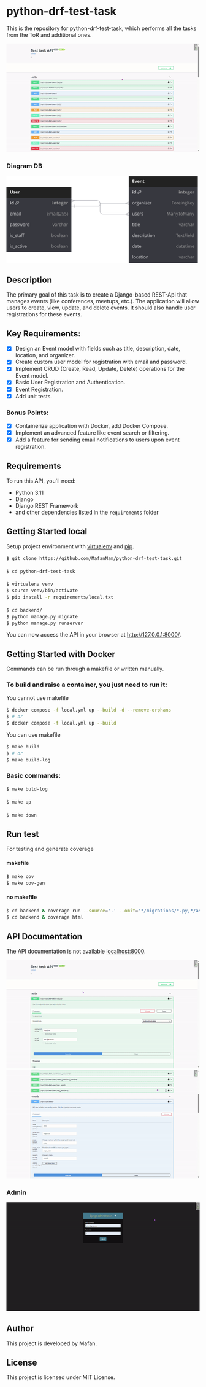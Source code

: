 # python-drf-test-task

This is the repository for python-drf-test-task, which performs all the tasks from the ToR and additional ones.

![title](https://raw.githubusercontent.com/MafanNam/python-drf-test-task/dev-0.0.1/screanshots/1.gif)

### Diagram DB

![Diagram](https://raw.githubusercontent.com/MafanNam/python-drf-test-task/dev-0.0.1/screanshots/diagramDB.svg)

## Description

The primary goal of this task is to create a Django-based REST-Api that manages
events (like conferences, meetups, etc.). The application will allow users to create,
view, update, and delete events. It should also handle user registrations for these
events.

## Key Requirements:

- [x] Design an Event model with fields such as title, description, date, location,
  and organizer.
- [x] Create custom user model for registration with email and
  password.
- [x] Implement CRUD (Create, Read, Update, Delete) operations for the Event
  model.
- [x] Basic User Registration and Authentication.
- [x] Event Registration.
- [x] Add unit tests.

### Bonus Points:

- [x] Containerize application with Docker, add Docker Compose.
- [x] Implement an advanced feature like event search or filtering.
- [x] Add a feature for sending email notifications to users upon event registration.

## Requirements

To run this API, you'll need:

- Python 3.11
- Django
- Django REST Framework
- and other dependencies listed in the `requirements` folder

## Getting Started local

Setup project environment with [virtualenv](https://virtualenv.pypa.io) and [pip](https://pip.pypa.io).

```bash
$ git clone https://github.com/MafanNam/python-drf-test-task.git

$ cd python-drf-test-task

$ virtualenv venv
$ source venv/bin/activate
$ pip install -r requirements/local.txt

$ cd backend/
$ python manage.py migrate
$ python manage.py runserver
```

You can now access the API in your browser at http://127.0.0.1:8000/.

## Getting Started with Docker

Commands can be run through a makefile or written manually.

### To build and raise a container, you just need to run it:

You cannot use makefile

```bash
$ docker compose -f local.yml up --build -d --remove-orphans
$ # or
$ docker compose -f local.yml up --build
```

You can use makefile

```bash
$ make build
$ # or
$ make build-log
```

### Basic commands:

```bash
$ make buld-log

$ make up

$ make down
```

## Run test

For testing and generate coverage

#### makefile

```bash
$ make cov
$ make cov-gen
```

#### no makefile

```bash
$ cd backend & coverage run --source='.' --omit='*/migrations/*.py,*/asgi.py,*/wsgi.py,*/manage.py' manage.py test
$ cd backend & coverage html
```

## API Documentation

The API documentation is not available [localhost:8000](http://localhost:8000).

![endpoint2](https://raw.githubusercontent.com/MafanNam/python-drf-test-task/dev-0.0.1/screanshots/2.gif)
![endpoint3](https://raw.githubusercontent.com/MafanNam/python-drf-test-task/dev-0.0.1/screanshots/3.gif)

### Admin

![admin](https://raw.githubusercontent.com/MafanNam/python-drf-test-task/dev-0.0.1/screanshots/4.gif)

## Author

This project is developed by Mafan.

## License

This project is licensed under MIT License.
